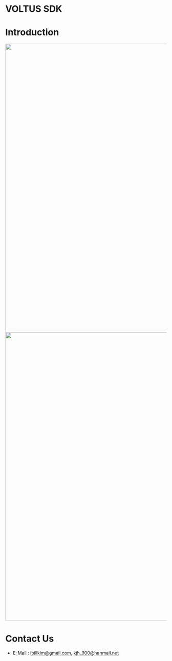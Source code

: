 # VOLTUS SDK

# Introduction 

<img src="http://jsappfactory.cafe24.com/Resources/voltus/intro1.png" width=900>
<img src="http://jsappfactory.cafe24.com/Resources/voltus/intro2.png" width=900>

# Contact Us

* E-Mail : ibillkim@gmail.com, kjh_900@hanmail.net
